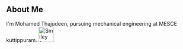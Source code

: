 ## About Me
  I'm Mohamed Thajudeen, pursuing mechanical engineering at MESCE kuttippuram.
  <img src="smiley.gif" alt="Smiley face" height="42" width="42">
